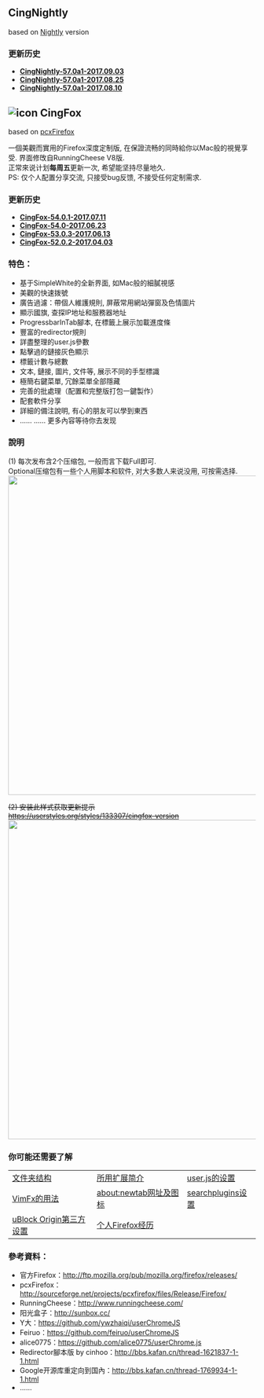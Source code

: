 ## CingNightly

based on [Nightly](https://www.mozilla.org/en-US/firefox/nightly/all/) version

### 更新历史
- [**CingNightly-57.0a1-2017.09.03**](doc/release/57.0a1-2017.09.03.md)
- [**CingNightly-57.0a1-2017.08.25**](doc/release/57.0a1-2017.08.25.md)
- [**CingNightly-57.0a1-2017.08.10**](doc/release/57.0a1-2017.08.10.md)


## ![icon](img/icon.jpg) CingFox

based on [pcxFirefox](http://sourceforge.net/projects/pcxfirefox/files/Release/Firefox/)

一個美觀而實用的Firefox深度定制版, 在保證流畅的同時給你以Mac般的視覺享受. 界面修攺自RunningCheese V8版.<br/>
正常來说计划**每周五**更新一次, 希望能坚持尽量地久.<br/> 
PS: 仅个人配置分享交流, 只接受bug反馈, 不接受任何定制需求.

### 更新历史
- [**CingFox-54.0.1-2017.07.11**](doc/release/54.0.1-2017.07.11.md)
- [**CingFox-54.0-2017.06.23**](doc/release/54.0-2017.06.23.md)
- [**CingFox-53.0.3-2017.06.13**](doc/release/53.0.3-2017.06.13.md)
- [**CingFox-52.0.2-2017.04.03**](doc/release/52.0.2-2017.04.03.md)

### 特色：
- 基于SimpleWhite的全新界面, 如Mac般的細膩視感
- 美觀的快速拨號
- 廣告過濾：帶個人維護規則, 屏蔽常用網站彈窗及色情圖片
- 顯示國旗, 查探IP地址和服務器地址
- ProgressbarInTab腳本, 在標籤上展示加載進度條
- 豐富的redirector規則
- 詳盡整理的user.js參數
- 點擊過的鏈接灰色顯示
- 標籤计數与總數
- 文本, 鏈接, 圖片, 文件等, 展示不同的手型標識
- 極簡右鍵菜單, 冗餘菜單全部隱藏
- 完善的批處理（配置和完整版打包一鍵製作）
- 配套軟件分享
- 詳細的備注說明, 有心的朋友可以學到東西
- …… …… 更多內容等待你去发现

### 說明
(1) 每次发布含2个压缩包, 一般而言下载Full即可. <br/>
Optional压缩包有一些个人用脚本和软件, 对大多数人来说没用, 可按需选择.
<img src="img/files.jpg" width="650">

~~(2) 安装此样式获取更新提示<br/>
https://userstyles.org/styles/133307/cingfox-version
<img src="img/version.jpg" width="650">~~

### 你可能还需要了解

| | | |
| :--- | :--- | :--- |
| [文件夹结构](doc/how-to/文件夹结构.md) | [所用扩展简介](doc/how-to/所用扩展简介.md) | [user.js的设置](doc/how-to/user.js.md) | 
| [VimFx的用法](doc/how-to/vimfx用法.md) | [about:newtab网址及图标](doc/how-to/about-newtab.md) | [searchplugins设置](doc/how-to/searchplugins.md) |
| [uBlock Origin第三方设置](doc/how-to/ubo.md) | [个人Firefox经历](doc/how-to/个人Firefox经历.md) |  |

### 參考資料：
- 官方Firefox：http://ftp.mozilla.org/pub/mozilla.org/firefox/releases/
- pcxFirefox：http://sourceforge.net/projects/pcxfirefox/files/Release/Firefox/
- RunningCheese：http://www.runningcheese.com/
- 阳光盒子：http://sunbox.cc/
- Y大：https://github.com/ywzhaiqi/userChromeJS
- Feiruo：https://github.com/feiruo/userChromeJS
- alice0775：https://github.com/alice0775/userChrome.js
- Redirector腳本版 by cinhoo：http://bbs.kafan.cn/thread-1621837-1-1.html
- Google开源库重定向到国內：http://bbs.kafan.cn/thread-1769934-1-1.html
- ……